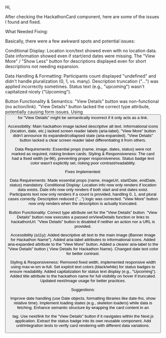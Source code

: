 Hi,

After checking the HackathonCard component, here are some of the issues I found and fixed.

What Needed Fixing:

Basically, there were a few awkward spots and potential issues:

Conditional Display:
Location icon/text showed even with no location data.
Date information showed even if start/end dates were missing.
The "View More" / "Show Less" button for descriptions displayed even for short descriptions not needing expansion.


Data Handling & Formatting:
Participants count displayed "undefined" and didn't handle pluralization (0, 1, vs. many).
Description truncation ("...") was applied incorrectly sometimes.
Status text (e.g., "upcoming") wasn't capitalized nicely ("Upcoming").


Button Functionality & Semantics:
"View Details" button was non-functional (no action/link).
"View Details" button lacked the correct type attribute, potentially causing form issues.
Using <button> for "View Details" might be semantically incorrect if it only acts as a link.


Accessibility:
Main hackathon image lacked descriptive alt text.
Informational icons (location, date, etc.) lacked screen reader labels (aria-label).
"View More" button didn't announce its expanded/collapsed state (aria-expanded).
"View Details" button lacked a clear screen reader label differentiating it from others.


Data Requirements:
Essential props (name, image, dates, status) were not marked as required, risking broken cards.
Styling & Responsiveness:
The card had a fixed width (w-96), preventing proper responsiveness.
Status badge text color wasn't explicitly set, risking poor contrast/readability.


Fixes Implemented:

Data Requirements:     Made essential props (name, imageUrl, startDate, endDate, status) mandatory.
Conditional Display:
Location info now only renders if location data exists.
Date info now only renders if both start and end dates exist.
Participants text now only renders if a count is provided, handling 0, 1, and plural cases correctly.
Description reduced ("...") logic was corrected.
"View More" button now only renders when the description is actually truncated.

Button Functionality:
Correct type attribute set for the "View Details" button.
"View Details" button now executes a passed onViewDetails function or links to hackathonUrl.
"View Details" button is disabled if neither an action nor a URL is provided.

Accessibility (a11y):
Added descriptive alt text to the main image (Banner image for Hackathon Name").
Added aria-label attributes to informational icons.
Added aria-expanded attribute to the "View More" button.
Added a clearer aria-label to the "View Details" button ( View Details for Hackathon Name).
Changed date text color for better contrast.

Styling & Responsiveness:
Removed fixed width, implemented responsive width using max-w-sm w-full.
Set explicit text colors (black/white) for status badges to ensure readability.
Added capitalization for status text display (e.g., "Upcoming").
Added title attribute to the hackathon name for full visibility on hover if truncated.
Updated next/image usage for better practices.


Suggestions:

Improve date handling (use Date objects, formatting libraries like date-fns, show relative time).
Implement loading states (e.g., skeleton loaders) while data is fetching.
Enhance semantic structure by wrapping the card content in an <article> tag.
Use next/link for the "View Details" button if it navigates within the Next.js application.
Extract the status badge into its own reusable component.
Add unit/integration tests to verify card rendering with different data variations.







